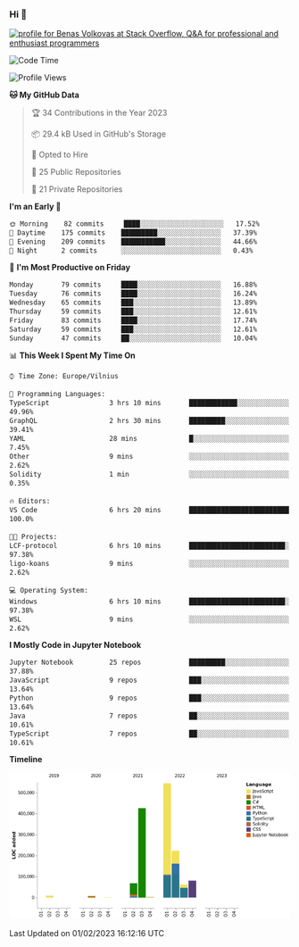 ### Hi 👋
<a href="https://stackoverflow.com/users/14954249/benas-volkovas"><img src="https://stackoverflow.com/users/flair/14954249.png?theme=dark" width="208" height="58" alt="profile for Benas Volkovas at Stack Overflow, Q&amp;A for professional and enthusiast programmers" title="profile for Benas Volkovas at Stack Overflow, Q&amp;A for professional and enthusiast programmers"></a>

<!--START_SECTION:waka-->
![Code Time](http://img.shields.io/badge/Code%20Time-1%2C230%20hrs%2050%20mins-blue)

![Profile Views](http://img.shields.io/badge/Profile%20Views-0-blue)

**🐱 My GitHub Data** 

> 🏆 34 Contributions in the Year 2023
 > 
> 📦 29.4 kB Used in GitHub's Storage 
 > 
> 💼 Opted to Hire
 > 
> 📜 25 Public Repositories 
 > 
> 🔑 21 Private Repositories  
 > 
**I'm an Early 🐤** 

```text
🌞 Morning    82 commits     ████░░░░░░░░░░░░░░░░░░░░░   17.52% 
🌆 Daytime    175 commits    █████████░░░░░░░░░░░░░░░░   37.39% 
🌃 Evening    209 commits    ███████████░░░░░░░░░░░░░░   44.66% 
🌙 Night      2 commits      ░░░░░░░░░░░░░░░░░░░░░░░░░   0.43%

```
📅 **I'm Most Productive on Friday** 

```text
Monday       79 commits     ████░░░░░░░░░░░░░░░░░░░░░   16.88% 
Tuesday      76 commits     ████░░░░░░░░░░░░░░░░░░░░░   16.24% 
Wednesday    65 commits     ███░░░░░░░░░░░░░░░░░░░░░░   13.89% 
Thursday     59 commits     ███░░░░░░░░░░░░░░░░░░░░░░   12.61% 
Friday       83 commits     ████░░░░░░░░░░░░░░░░░░░░░   17.74% 
Saturday     59 commits     ███░░░░░░░░░░░░░░░░░░░░░░   12.61% 
Sunday       47 commits     ██░░░░░░░░░░░░░░░░░░░░░░░   10.04%

```


📊 **This Week I Spent My Time On** 

```text
⌚︎ Time Zone: Europe/Vilnius

💬 Programming Languages: 
TypeScript               3 hrs 10 mins       ████████████░░░░░░░░░░░░░   49.96% 
GraphQL                  2 hrs 30 mins       █████████░░░░░░░░░░░░░░░░   39.41% 
YAML                     28 mins             █░░░░░░░░░░░░░░░░░░░░░░░░   7.45% 
Other                    9 mins              ░░░░░░░░░░░░░░░░░░░░░░░░░   2.62% 
Solidity                 1 min               ░░░░░░░░░░░░░░░░░░░░░░░░░   0.35%

🔥 Editors: 
VS Code                  6 hrs 20 mins       █████████████████████████   100.0%

🐱‍💻 Projects: 
LCF-protocol             6 hrs 10 mins       ████████████████████████░   97.38% 
ligo-koans               9 mins              ░░░░░░░░░░░░░░░░░░░░░░░░░   2.62%

💻 Operating System: 
Windows                  6 hrs 10 mins       ████████████████████████░   97.38% 
WSL                      9 mins              ░░░░░░░░░░░░░░░░░░░░░░░░░   2.62%

```

**I Mostly Code in Jupyter Notebook** 

```text
Jupyter Notebook         25 repos            █████████░░░░░░░░░░░░░░░░   37.88% 
JavaScript               9 repos             ███░░░░░░░░░░░░░░░░░░░░░░   13.64% 
Python                   9 repos             ███░░░░░░░░░░░░░░░░░░░░░░   13.64% 
Java                     7 repos             ██░░░░░░░░░░░░░░░░░░░░░░░   10.61% 
TypeScript               7 repos             ██░░░░░░░░░░░░░░░░░░░░░░░   10.61%

```


**Timeline**

![Chart not found](https://raw.githubusercontent.com/BenasVolkovas/BenasVolkovas/main/charts/bar_graph.png) 


 Last Updated on 01/02/2023 16:12:16 UTC
<!--END_SECTION:waka-->
